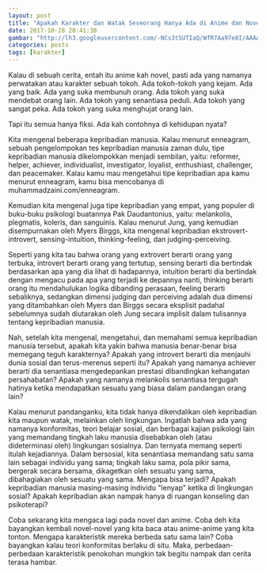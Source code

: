 ```yaml
---
layout: post
title: "Apakah Karakter dan Watak Seseorang Hanya Ada di Anime dan Novel?"
date: 2017-10-28 20:41:38
gambar: "http://lh3.googleusercontent.com/-NCs3t5UTIaQ/WfR7Aa97e8I/AAAAAAAACl4/x2_lzylPe9IR4ZXJcdbgc6IigrxF2UamACLcBGAs/h120/az-1.jpg"
categories: posts
tags: [karakter]
---
```


Kalau di sebuah cerita, entah itu anime kah novel, pasti ada yang namanya perwatakan atau karakter sebuah tokoh. Ada tokoh-tokoh yang kejam. Ada yang baik. Ada yang suka membunuh orang. Ada tokoh yang suka mendebat orang lain. Ada tokoh yang senantiasa peduli. Ada tokoh yang sangat peka. Ada tokoh yang suka menghujat orang lain.

Tapi itu semua hanya fiksi. Ada kah contohnya di kehidupan nyata?

Kita mengenal beberapa kepribadian manusia. Kalau menurut enneagram, sebuah pengelompokan tes kepribadian manusia zaman dulu, tipe kepribadian manusia dikelompokkan menjadi sembilan, yaitu: reformer, helper, achiever, individualist, investigator, loyalist, enthushiast, challenger, dan peacemaker. Kalau kamu mau mengetahui tipe kepribadian apa kamu menurut enneagram, kamu bisa mencobanya di muhammadzaini.com/enneagram.

Kemudian kita mengenal juga tipe kepribadian yang empat, yang populer di buku-buku psikologi buatannya Pak Daudantonius, yaitu: melankolis, plegmatis, koleris, dan sanguinis. Kalau menurut Jung, yang kemudian disempurnakan oleh Myers Birggs, kita mengenal kepribadian ekstrovert-introvert, sensing-intuition, thinking-feeling, dan judging-perceiving.

Seperti yang kita tau bahwa orang yang extrovert berarti orang yang terbuka, introvert berarti orang yang tertutup, sensing berarti dia bertindak berdasarkan apa yang dia lihat di hadapannya, intuition berarti dia bertindak dengan mengacu pada apa yang terjadi ke depannya nanti, thinking berarti orang itu mendahulukan logika dibanding perasaan, feeling berarti sebaliknya, sedangkan dimensi judging dan perceiving adalah dua dimensi yang ditambahkan oleh Myers dan Birggs secara eksplisit padahal sebelumnya sudah diutarakan oleh Jung secara implisit dalam tulisannya tentang kepribadian manusia.

Nah, setelah kita mengenal, mengetahui, dan memahami semua kepribadian manusia tersebut, apakah kita yakin bahwa manusia benar-benar bisa memegang teguh karakternya? Apakah yang introvert berarti dia menjauhi dunia sosial dan terus-merenus seperti itu? Apakah yang namanya achiever berarti dia senantiasa mengedepankan prestasi dibandingkan kehangatan persahabatan? Apakah yang namanya melankolis senantiasa tergugah hatinya ketika mendapatkan sesuatu yang biasa dalam pandangan orang lain?

Kalau menurut pandanganku, kita tidak hanya dikendalikan oleh kepribadian kita maupun watak, melainkan oleh lingkungan. Ingatlah bahwa ada yang namanya konformitas, teori belajar sosial, dan berbagai kajian psikologi lain yang memandang tingkah laku manusia disebabkan oleh (atau dideterminasi oleh) lingkungan sosialnya. Dan ternyata memang seperti itulah kejadiannya. Dalam bersosial, kita senantiasa memandang satu sama lain sebagai individu yang sama; tingkah laku sama, pola pikir sama, bergerak secara bersama, dikagetkan oleh sesuatu yang sama, dibahagiakan oleh sesuatu yang sama. Mengapa bisa terjadi? Apakah kepribadian manusia masing-masing individu "lenyap" ketika di lingkungan sosial? Apakah kepribadian akan nampak hanya di ruangan konseling dan psikoterapi?

Coba sekarang kita mengaca lagi pada novel dan anime. Coba deh kita bayangkan kembali novel-novel yang kita baca atau anime-anime yang kita tonton. Mengapa karakteristik mereka berbeda satu sama lain? Coba bayangkan kalau teori konformitas berlaku di situ. Maka, perbedaan-perbedaan karakteristik penokohan mungkin tak begitu nampak dan cerita terasa hambar.